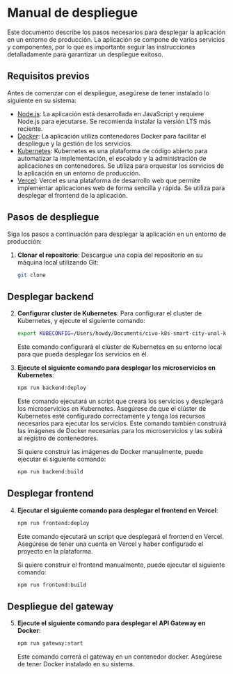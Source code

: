 # Manual de despliegue

Este documento describe los pasos necesarios para desplegar la aplicación en un entorno de producción. La aplicación se compone de varios servicios y componentes, por lo que es importante seguir las instrucciones detalladamente para garantizar un despliegue exitoso.

## Requisitos previos

Antes de comenzar con el despliegue, asegúrese de tener instalado lo siguiente en su sistema:

- [Node.js](https://nodejs.org/es/download/): La aplicación está desarrollada en JavaScript y requiere Node.js para ejecutarse. Se recomienda instalar la versión LTS más reciente.
- [Docker](https://docs.docker.com/get-docker/): La aplicación utiliza contenedores Docker para facilitar el despliegue y la gestión de los servicios.
- [Kubernetes](https://kubernetes.io/docs/setup/): Kubernetes es una plataforma de código abierto para automatizar la implementación, el escalado y la administración de aplicaciones en contenedores. Se utiliza para orquestar los servicios de la aplicación en un entorno de producción.
- [Vercel](https://vercel.com/): Vercel es una plataforma de desarrollo web que permite implementar aplicaciones web de forma sencilla y rápida. Se utiliza para desplegar el frontend de la aplicación.

## Pasos de despliegue

Siga los pasos a continuación para desplegar la aplicación en un entorno de producción:

1. **Clonar el repositorio**: Descargue una copia del repositorio en su máquina local utilizando Git:

   ```bash
   git clone
   ```

## Desplegar backend

2. **Configurar cluster de Kubernetes**: Para configurar el cluster de Kubernetes, y ejecute el siguiente comando:

   ```bash
   export KUBECONFIG=/Users/howdy/Documents/civo-k8s-smart-city-unal-kubeconfig                                                          ─╯
   ```

   Este comando configurará el clúster de Kubernetes en su entorno local para que pueda desplegar los servicios en él.

3. **Ejecute el siguiente comando para desplegar los microservicios en Kubernetes**:

   ```bash
   npm run backend:deploy
   ```

   Este comando ejecutará un script que creará los servicios y desplegará los microservicios en Kubernetes. Asegúrese de que el clúster de Kubernetes esté configurado correctamente y tenga los recursos necesarios para ejecutar los servicios.
   Este comando también construirá las imágenes de Docker necesarias para los microservicios y las subirá al registro de contenedores.

   Si quiere construir las imágenes de Docker manualmente, puede ejecutar el siguiente comando:

   ```bash
   npm run backend:build
   ```

## Desplegar frontend

4. **Ejecutar el siguiente comando para desplegar el frontend en Vercel**:

   ```bash
   npm run frontend:deploy
   ```

   Este comando ejecutará un script que desplegará el frontend en Vercel. Asegúrese de tener una cuenta en Vercel y haber configurado el proyecto en la plataforma.

   Si quiere construir el frontend manualmente, puede ejecutar el siguiente comando:

   ```bash
   npm run frontend:build
   ```

## Despliegue del gateway

5. **Ejecute el siguiente comando para desplegar el API Gateway en Docker**:

   ```bash
   npm run gateway:start
   ```

   Este comando correrá el gateway en un contenedor docker. Asegúrese de tener Docker instalado en su sistema.
